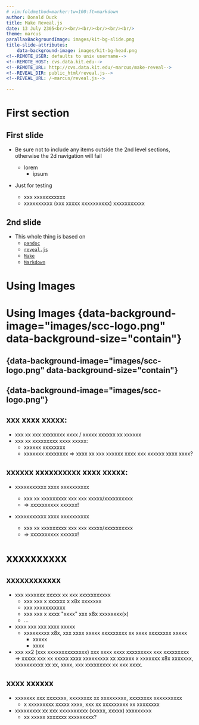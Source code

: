 ```yaml
---
# vim:foldmethod=marker:tw=100:ft=markdown
author: Donald Duck
title: Make Reveal.js
date: 13 July 2305<br/><br/><br/><br/><br/><br/>
theme: marcus
parallaxBackgroundImage: images/kit-bg-slide.png
title-slide-attributes:
    data-background-image: images/kit-bg-head.png
<!--REMOTE_USER: defaults to unix username-->
<!--REMOTE_HOST: cvs.data.kit.edu-->
<!--REMOTE_URL: http://cvs.data.kit.edu/~marcus/make-reveal-->
<!--REVEAL_DIR: public_html/reveal.js-->
<!--REVEAL_URL: /~marcus/reveal.js-->

---
```


# First section 

##  First slide
- Be sure not to include any items outside the 2nd level sections, otherwise the 2d navigation will
    fail
    - lorem
        - ipsum

- Just for testing
    - xxx xxxxxxxxxxx
    - xxxxxxxxxx (xxx xxxxx xxxxxxxxxx) xxxxxxxxxxx

## 2nd slide
- This whole thing is based on
    - [`pandoc`](https://pandoc.org/)
    - [`reveal.js`](https://revealjs.com/)
    - [`Make`](https://www.gnu.org/software/make/manual/make.html)
    - [`Markdown`](https://wikipedia.org/wiki/Markdown)

# Using Images 
# Using Images {data-background-image="images/scc-logo.png" data-background-size="contain"}
## {data-background-image="images/scc-logo.png" data-background-size="contain"}
## {data-background-image="images/scc-logo.png"}

## xxx xxxx xxxxx:
- xxx xx xxx xxxxxxxx xxxx / xxxxx xxxxxx xx xxxxxx
- xxx xx xxxxxxxxx xxxx xxxxx:
    - xxxxxx xxxxxxxx
    - xxxxxxx xxxxxxxx
  => xxxx xx xxx xxxxxx xxxx xxx xxxxxx xxxx xxxx?


## xxxxxx xxxxxxxxxx xxxx xxxxx:
- xxxxxxxxxxx xxxx xxxxxxxxxx
    - xxx xx xxxxxxxxx xxx xxx xxxxx/xxxxxxxxxx
    - => xxxxxxxxxx xxxxxx!

- xxxxxxxxxxx xxxx xxxxxxxxxx
    - xxx xx xxxxxxxxx xxx xxx xxxxx/xxxxxxxxxx
    - => xxxxxxxxxx xxxxxx!



# xxxxxxxxxx

## xxxxxxxxxxxx
- xxx xxxxxxx xxxxx xx xxx xxxxxxxxxxx
  - xxx xxx x xxxxxx x x8x xxxxxxx
  - xxx xxxxxxxxxxx
  - xxx xxx x xxxx "xxxx" xxx x8x xxxxxxxx(x)
  - ...
- xxxx xxx xxx xxxx xxxxx
  - xxxxxxxxx x8x, xxx xxxx xxxxx xxxxxxxxx
    xx xxxx xxxxxxxx xxxxx
    - xxxxx
    - xxxx
- xxx xx2 (xxx xxxxxxxxxxxxxx) xxx xxxx xxxx xxxxxxxxx xxx xxxxxxxxx
  => xxxxx xxx xx xxxxx xxxx xxxxxxxxx xx xxxxxx x xxxxxxx x8x xxxxxxx,
  xxxxxxxxxx xx xx, xxxx, xxx xxxxxxxxx xx xxx xxxx.

## xxxx xxxxxx
- xxxxxxx xxx xxxxxxx, xxxxxxxx xx xxxxxxxxx, xxxxxxxx xxxxxxxxxx
    - x xxxxxxxxx xxxxx xxxx, xxx xx xxxxxxxxx xx xxxxxxxx
- xxxxxxxxx xx xxx xxxxxxxxxx (xxxxx, xxxxx) xxxxxxxxx
    - xx xxxxx xxxxxxx xxxxxxxxx?
